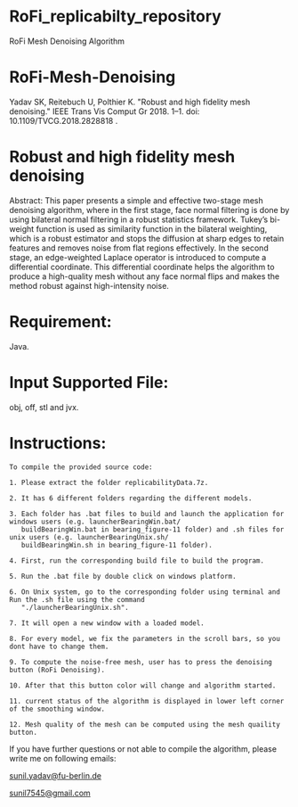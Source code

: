 # RoFi_replicabilty_repository
RoFi Mesh Denoising Algorithm 
# RoFi-Mesh-Denoising


Yadav SK, Reitebuch U, Polthier K. "Robust and high fidelity mesh denoising." IEEE Trans Vis Comput Gr 2018. 1–1. doi: 10.1109/TVCG.2018.2828818 .

# Robust and high fidelity mesh denoising

Abstract: This paper presents a simple and effective two-stage mesh denoising algorithm, where in the first stage, face normal filtering is done by using bilateral normal filtering in a robust statistics framework. Tukey’s bi-weight function is used as similarity function in the bilateral weighting, which is a robust estimator and stops the diffusion at sharp edges to retain features and removes noise from flat regions effectively. In the second stage, an edge-weighted Laplace operator is introduced to compute a differential coordinate. This differential coordinate helps the algorithm to produce a high-quality mesh without any face normal flips and makes the method robust against high-intensity noise.

# Requirement:

Java.

# Input Supported File:
obj, off, stl and jvx.

# Instructions:

    To compile the provided source code:
    
    1. Please extract the folder replicabilityData.7z.
    
    2. It has 6 different folders regarding the different models.
    
    3. Each folder has .bat files to build and launch the application for windows users (e.g. launcherBearingWin.bat/     
       buildBearingWin.bat in bearing_figure-11 folder) and .sh files for unix users (e.g. launcherBearingUnix.sh/
       buildBearingWin.sh in bearing_figure-11 folder).
       
    4. First, run the corresponding build file to build the program.
    
    5. Run the .bat file by double click on windows platform.
    
    6. On Unix system, go to the corresponding folder using terminal and  Run the .sh file using the command
       "./launcherBearingUnix.sh".
    
    7. It will open a new window with a loaded model.
    
    8. For every model, we fix the parameters in the scroll bars, so you dont have to change them.
    
    9. To compute the noise-free mesh, user has to press the denoising button (RoFi Denoising).
    
    10. After that this button color will change and algorithm started.
    
    11. current status of the algorithm is displayed in lower left corner of the smoothing window.
    
    12. Mesh quality of the mesh can be computed using the mesh quaility button.
   

If you have further questions or not able to compile the algorithm, please write me on following emails:
 
 sunil.yadav@fu-berlin.de
 
 sunil7545@gmail.com




